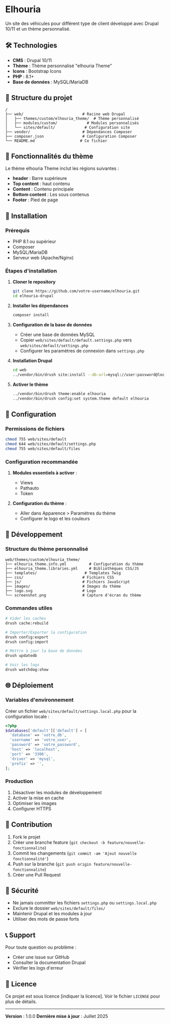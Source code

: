 # Elhouria

Un site des véhicules pour différent type de client développé avec Drupal 10/11 et un thème personnalisé.



## 🛠️ Technologies

- **CMS** : Drupal 10/11
- **Thème** : Thème personnalisé "elhouria Theme"
- **Icons** : Bootstrap Icons
- **PHP** : 8.1+
- **Base de données** : MySQL/MariaDB

## 📁 Structure du projet

```
/
├── web/                          # Racine web Drupal
│   ├── themes/custom/elhouria_theme/  # Thème personnalisé
│   ├── modules/custom/             # Modules personnalisés
│   └── sites/default/             # Configuration site
├── vendor/                       # Dépendances Composer
├── composer.json                 # Configuration Composer
└── README.md                    # Ce fichier
```

## 🎨 Fonctionnalités du thème

Le thème elhouria Theme inclut les régions suivantes :

- **header** : Barre supérieure
- **Top content** : haut contenu
- **Content** : Contenu principale
- **Bottom content** : Les sous contenus
- **Footer** : Pied de page

## 🚀 Installation

### Prérequis

- PHP 8.1 ou supérieur
- Composer
- MySQL/MariaDB
- Serveur web (Apache/Nginx)

### Étapes d'installation

1. **Cloner le repository**
   ```bash
   git clone https://github.com/votre-username/elhouria.git
   cd elhouria-drupal
   ```

2. **Installer les dépendances**
   ```bash
   composer install
   ```

3. **Configuration de la base de données**
   - Créer une base de données MySQL
   - Copier `web/sites/default/default.settings.php` vers `web/sites/default/settings.php`
   - Configurer les paramètres de connexion dans `settings.php`

4. **Installation Drupal**
   ```bash
   cd web
   ../vendor/bin/drush site:install --db-url=mysql://user:password@localhost/database_name
   ```

5. **Activer le thème**
   ```bash
   ../vendor/bin/drush theme:enable elhouria
   ../vendor/bin/drush config:set system.theme default elhouria
   ```

## 🔧 Configuration

### Permissions de fichiers
```bash
chmod 755 web/sites/default
chmod 644 web/sites/default/settings.php
chmod 755 web/sites/default/files
```

### Configuration recommandée

1. **Modules essentiels à activer** :
   - Views
   - Pathauto
   - Token

2. **Configuration du thème** :
   - Aller dans Apparence > Paramètres du thème
   - Configurer le logo et les couleurs

## 📝 Développement

### Structure du thème personnalisé
```
web/themes/custom/elhouria_theme/
├── elhouria_theme.info.yml          # Configuration du thème
├── elhouria_theme.libraries.yml     # Bibliothèques CSS/JS
├── templates/                     # Templates Twig
├── css/                          # Fichiers CSS
├── js/                           # Fichiers JavaScript
├── images/                       # Images du thème
├── logo.svg                      # Logo
└── screenshot.png                # Capture d'écran du thème
```

### Commandes utiles

```bash
# Vider les caches
drush cache:rebuild

# Importer/Exporter la configuration
drush config:export
drush config:import

# Mettre à jour la base de données
drush updatedb

# Voir les logs
drush watchdog:show
```

## 🌐 Déploiement

### Variables d'environnement

Créer un fichier `web/sites/default/settings.local.php` pour la configuration locale :

```php
<?php
$databases['default']['default'] = [
  'database' => 'votre_db',
  'username' => 'votre_user',
  'password' => 'votre_password',
  'host' => 'localhost',
  'port' => '3306',
  'driver' => 'mysql',
  'prefix' => '',
];
```

### Production

1. Désactiver les modules de développement
2. Activer la mise en cache
3. Optimiser les images
4. Configurer HTTPS

## 🤝 Contribution

1. Fork le projet
2. Créer une branche feature (`git checkout -b feature/nouvelle-fonctionnalite`)
3. Commit les changements (`git commit -am 'Ajout nouvelle fonctionnalité'`)
4. Push sur la branche (`git push origin feature/nouvelle-fonctionnalite`)
5. Créer une Pull Request

## 📄 Sécurité

- Ne jamais committer les fichiers `settings.php` ou `settings.local.php`
- Exclure le dossier `web/sites/default/files/`
- Maintenir Drupal et les modules à jour
- Utiliser des mots de passe forts

## 📞 Support

Pour toute question ou problème :

- Créer une issue sur GitHub
- Consulter la documentation Drupal
- Vérifier les logs d'erreur

## 📜 Licence

Ce projet est sous licence [indiquer la licence]. Voir le fichier `LICENSE` pour plus de détails.

---

**Version** : 1.0.0
**Dernière mise à jour** : Juillet 2025
